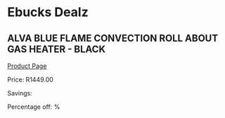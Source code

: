 
# Ebucks Dealz
## ALVA BLUE FLAME CONVECTION ROLL ABOUT GAS HEATER - BLACK
[Product Page](https://www.ebucks.com/web/shop/productSelected.do?prodId=1142118250&catId=704982758)

Price: R1449.00

Savings: 

Percentage off: %
	